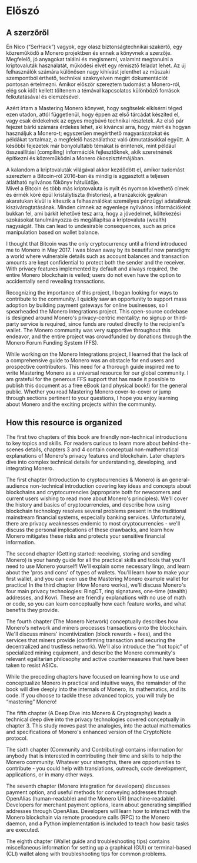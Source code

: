 # Előszó

## A szerzőről

Én Nico (“SerHack”) vagyok, egy olasz biztonságtechnikai szakértő, egy közreműködő a Monero projektben és ennek a könyvnek a szerzője. Megfelelő, jó anyagokat találni és megismerni, valamint megtanulni a kriptovaluták használatát, működési elvét egy rémisztő feladat lehet. Az új felhasználók számára különösen nagy kihívást jelenthet az műszaki szempontból érthető, technikai szaknyelven megírt dokumentációt pontosan értelmezni. Amikor először szereztem tudomást a Monero-ról, elég sok időt kellett töltenem a témával kapcsolatos különböző források felkutatásával és elemzésével.

Azért írtam a Mastering Monero könyvet, hogy segítselek elkísérni téged ezen utadon, attól függetlenül, hogy éppen az első tárcádat készíted el, vagy csak érdekelnek az egyes megbúvó technikai részletek. Az első pár fejezet bárki számára érdekes lehet, aki kíváncsi arra, hogy miért és hogyan használjuk a Monero-t; egyszerűen megérthető magyarázatokat és példákat tartalmaz, a megfelelő használathoz való útmutatásokkal együtt. A későbbi fejezetek már bonyolultabb témákat is érintenek, mint például összeállítási (compiling) információk fejlesztőknek, akik szeretnének építkezni és közreműködni a Monero ökoszisztémájában.

A kalandom a kriptovaluták világával akkor kezdődött el, amikor tudomást szereztem a Bitcoin-ról 2016-ban és mindig is aggasztott a teljesen átlátható nyilvános főkönyv hátulütője.   
Mivel a Bitcoin és több más kriptovaluta is nyílt és nyomon követhető címek és érmék köré épül kristálytiszta (histories), a tranzakciók gyakran akaratukan kívül is kiteszik a felhasználókat személyes pénzügyi adataiknak kiszivárogtatásának. Minden címnek az egyenlege nyilvános információként bukkan fel, ami bárkit lehetővé tesz arra, hogy a jövedelmet, költekezési szokásokat tanulmányozza és megállapítsa a kriptovaluta (wealth) nagyságát.
This can lead to undesirable consequences, such as price manipulation based on wallet balance.

I thought that Bitcoin was the only cryptocurrency until a friend introduced me to Monero in May 2017. I was blown away by its beautiful new paradigm: a world where vulnerable details such as account balances and transaction amounts are kept confidential to protect both the sender and the receiver. With privacy features implemented by default and always required, the entire Monero blockchain is veiled; users do not even have the option to accidentally send revealing transactions.

Recognizing the importance of this project, I began looking for ways to contribute to the community. I quickly saw an opportunity to support mass adoption by building payment gateways for online businesses, 
so I spearheaded the Monero Integrations project. This open-source codebase is designed around Monero's privacy-centric mentality: no signup or third-party service is required, since funds are routed directly to the recipient's wallet. The Monero community was very supportive throughout this endeavor, and the entire project was crowdfunded by donations through the Monero Forum Funding System (FFS).

While working on the Monero Integrations project, I learned that the lack of a comprehensive guide to Monero was an obstacle for end users and prospective contributors. This need for a thorough guide inspired me to write Mastering Monero as a universal resource for our global community. I am grateful for the generous FFS support that has made it possible to publish this document as a free eBook (and physical book!) for the general public. Whether you read Mastering Monero cover-to-cover or jump through sections pertinent to your questions, I hope you enjoy learning about Monero and the exciting projects within the community.

## How this resource is organized

The first two chapters of this book are friendly non-technical introductions to key topics and skills. For readers curious to learn more about behind-the-scenes details, chapters 3 and 4 contain conceptual non-mathematical explanations of Monero's privacy features and blockchain. Later chapters dive into complex technical details for understanding, developing, and integrating Monero.

The first chapter (Introduction to cryptocurrencies & Monero) is an general-audience non-technical introduction covering key ideas and concepts about blockchains and cryptocurrencies (appropriate both for newcomers and current users wishing to read more about Monero's principles). We'll cover the history and basics of cryptocurrencies, and describe how using blockchain technology resolves several problems present in the traditional mainstream financial systems, especially banking services. Unfortunately, there are privacy weaknesses endemic to most cryptocurrencies - we'll discuss the personal implications of these drawbacks, and learn how Monero mitigates these risks and protects your sensitive financial information.

The second chapter (Getting started: receiving, storing and sending Monero) is your handy guide for all the practical skills and tools that you'll need to use Monero yourself! We'll explain some necessary lingo, and learn about the 'pros and cons' of types of wallets. You'll learn how to make your first wallet, and you can even use the Mastering Monero example wallet for practice! 
In the third chapter (How Monero works), we'll discuss Monero's four main privacy technologies: RingCT, ring signatures, one-time (stealth) addresses, and Kovri. These are friendly explanations with no use of math or code, so you can learn conceptually how each feature works, and what benefits they provide.

The fourth chapter (The Monero Network) conceptually describes how Monero's network and miners processes transactions onto the blockchain. We'll discuss miners' incentivization (block rewards + fees), and the services that miners provide (confirming transaction and securing the decentralized and trustless network). We'll also introduce the “hot topic” of specialized mining equipment, and describe the Monero community's relevant egalitarian philosophy and active countermeasures that have been taken to resist ASICs.

While the preceding chapters have focused on learning how to use and conceptualize Monero in practical and intuitive ways, the remainder of the book will dive deeply into the internals of Monero, its mathematics, and its code. If you choose to tackle these advanced topics, you will truly be “mastering” Monero!

The fifth chapter (A Deep Dive into Monero & Cryptography) leads a technical deep dive into the privacy technologies covered conceptually in chapter 3. This study moves past the analogies, into the actual mathematics and specifications of Monero's enhanced version of the CryptoNote protocol.

The sixth chapter (Community and Contributing) contains information for anybody that is interested in contributing their time and skills to help the Monero community. Whatever your strengths, there are opportunities to contribute - you could help with translations, outreach, code development, applications, or in many other ways.

The seventh chapter (Monero integration for developers) discusses payment option, and useful methods for conveying addresses through OpenAlias (human-readable) and the Monero URI (machine-readable). Developers for merchant payment options, learn about generating simplified addresses through OpenAlias. Developers will learn how to interact with the Monero blockchain via remote procedure calls (RPC) to the Monero daemon, and a Python implementation is included to teach how basic tasks are executed.

The eighth chapter (Wallet guide and troubleshooting tips) contains miscellaneous information for setting up a graphical (GUI) or terminal-based (CLI) wallet along with troubleshooting tips for common problems.
